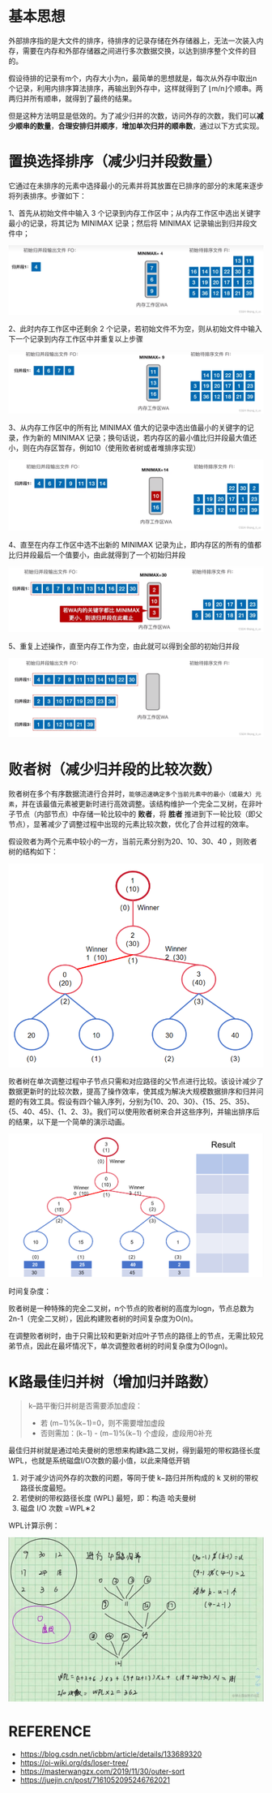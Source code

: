 # 基本思想

外部排序指的是大文件的排序，待排序的记录存储在外存储器上，无法一次装入内存，需要在内存和外部存储器之间进行多次数据交换，以达到排序整个文件的目的。

假设待排的记录有m个，内存大小为n，最简单的思想就是，每次从外存中取出n个记录，利用内排序算法排序，再输出到外存中，这样就得到了 ⌊m/n⌋个顺串。两两归并所有顺串，就得到了最终的结果。

但是这种方法明显是低效的。为了减少归并的次数，访问外存的次数，我们可以**减少顺串的数量**，**合理安排归并顺序**，**增加单次归并的顺串数**，通过以下方式实现。



# 置换选择排序（减少归并段数量）

它通过在未排序的元素中选择最小的元素并将其放置在已排序的部分的末尾来逐步将列表排序。步骤如下：

1、首先从初始文件中输入 3 个记录到内存工作区中；从内存工作区中选出关键字最小的记录，将其记为 MINIMAX 记录；然后将 MINIMAX 记录输出到归并段文件中；

![img](./assets/73ae45075d8990b7d50fd9a597682f6a.png)

2、此时内存工作区中还剩余 2 个记录，若初始文件不为空，则从初始文件中输入下一个记录到内存工作区中并重复以上步骤

![img](./assets/597c971270e1c44a3e71d24e0e57c2f1.png)

3、从内存工作区中的所有比 MINIMAX 值大的记录中选出值最小的关键字的记录，作为新的 MINIMAX 记录；换句话说，若内存区的最小值比归并段最大值还小，则在内存区暂存，例如10（使用败者树或者堆排序实现）

![img](./assets/673f973c5c2c088df9557c8833a6f83d.png)

4、直至在内存工作区中选不出新的 MINIMAX 记录为止，即内存区的所有的值都比归并段最后一个值要小，由此就得到了一个初始归并段

![img](./assets/2fa67d1bbe304f0673748e5393f135d9.png)

5、重复上述操作，直至内存工作为空，由此就可以得到全部的初始归并段

![img](./assets/0195fe435c90709736051ab0e16f1af0.png)



# 败者树（减少归并段的比较次数）

败者树在多个有序数据流进行合并时，`能够迅速确定多个当前元素中的最小（或最大）元素`，并在该最值元素被更新时进行高效调整。该结构维护一个完全二叉树，在非叶子节点（内部节点）中存储一轮比较中的 **败者**，将 **胜者** 推进到下一轮比较（即父节点），显著减少了调整过程中出现的元素比较次数，优化了合并过程的效率。

假设败者为两个元素中较小的一方，当前元素分别为20、10、30、40 ，则败者树的结构如下：

![败者树示例](./assets/loser-tree-1.png)

败者树在单次调整过程中子节点只需和对应路径的父节点进行比较。该设计减少了数据更新时的比较次数，提高了操作效率，使其成为解决大规模数据排序和归并问题的有效工具。假设有四个输入序列，分别为{10、20、30}、{15、25、35}、{5、40、45}、{1、2、3}。我们可以使用败者树来合并这些序列，并输出排序后的结果，以下是一个简单的演示动画。

![败者树演示动画](./assets/loser-tree-2.png)

时间复杂度：

败者树是一种特殊的完全二叉树，n个节点的败者树的高度为logn，节点总数为2n-1（完全二叉树），因此构建败者树的时间复杂度为O(n)。

在调整败者树时，由于只需比较和更新对应叶子节点的路径上的节点，无需比较兄弟节点，因此在最坏情况下，单次调整败者树的时间复杂度为O(logn)。

# K路最佳归并树（增加归并路数）

> k–路平衡归并树是否需要添加虚段：
>
> - 若 (m−1)%(k−1)=0，则不需要增加虚段
> - 否则需加：(k−1) -  (m−1)%(k−1) 个虚段，虚段用0补充

最佳归并树就是通过哈夫曼树的思想来构建k路二叉树，得到最短的带权路径长度WPL，也就是系统磁盘I/O次数的最小值，以此来降低开销

1. 对于减少访问外存的次数的问题，等同于使 k−路归并所构成的 k 叉树的带权路径长度最短。
2. 若使树的带权路径长度 (WPL) 最短，即：构造 哈夫曼树
3. 磁盘 I/O 次数 =WPL∗2

WPL计算示例：

![image-20241125173448971](./assets/image-20241125173448971.png)





# REFERENCE

- https://blog.csdn.net/icbbm/article/details/133689320
- https://oi-wiki.org/ds/loser-tree/
- https://masterwangzx.com/2019/11/30/outer-sort
- https://juejin.cn/post/7161052095246762021
